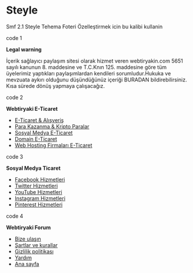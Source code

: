 # Steyle
Smf 2.1 Steyle Tehema
Foteri Özelleştirmek icin bu kalibi kullanin

code 1

<strong class="uyari head"><i class="fa-solid fa-circle-info"></i><span class="ent"> Legal warning</span></strong>

<p>İçerik sağlayıcı paylaşım sitesi olarak hizmet veren webtiryakin.com 5651 sayılı kanunun 8. maddesine ve T.C.Knın 125. maddesine göre tüm üyelerimiz yaptıkları paylaşımlardan kendileri sorumludur.Hukuka ve mevzuata aykırı olduğunu düşündüğünüz içeriği BURADAN bildirebilirsiniz. Kısa sürede dönüş yapmaya çalışacağız.</p>

code 2

<strong class="head"><i class="fas fa-link"></i><span class="ent"> Webtiryaki E-Ticaret</span></strong>

<ul class='footer-list'>

<li><i class="far fa-circle"></i> <a href='#'>E-Ticaret & Alışveriş</a></li>

<li><i class="far fa-circle"></i> <a href='#'>Para Kazanma & Kripto Paralar</a></li>

<li><i class="far fa-circle"></i> <a href='#'>Sosyal Medya E-Ticaret</a></li>

<li><i class="far fa-circle"></i> <a href='#'>Domain E-Ticaret</a></li>

<li><i class="far fa-circle"></i> <a href='#'>Web Hosting Firmaları E-Ticaret</a></li>

</ul>

code 3

<strong class="head"><i class="fas fa-share-alt"></i><span class="ent"> Sosyal Medya Ticaret</span></strong>

<ul class='footer-list'>

<li><i class="fab fa-facebook-f"></i> <a href='#'>Facebook Hizmetleri</a></li>

<li><i class="fab fa-twitter"></i> <a href='#'>Twitter Hizmetleri</a></li>

<li><i class="fab fa-youtube"></i> <a href='#'>YouTube Hizmetleri</a></li>

<li><i class="fab fa-instagram"></i> <a href='#'>Instagram Hizmetleri</a></li>

<li><i class="fab fa-pinterest"></i> <a href='#'>Pinterest Hizmetleri</a></li>

</ul>

code 4

<strong class="head"><i class="fad fa-at"></i><span class="ent"> Webtiryaki Forum</span></strong>

<ul class='footer-list'>

<li><i class="far fa-circle"></i> <a href='#'>Bize ulaşın</a></li>

<li><i class="far fa-circle"></i> <a href='#'>Şartlar ve kurallar</a></li>

<li><i class="far fa-circle"></i> <a href='#'>Gizlilik politikası</a></li>

<li><i class="far fa-circle"></i> <a href='#'>Yardım</a></li>

<li><i class="far fa-circle"></i> <a href='#'>Ana sayfa</a></li>

</ul>